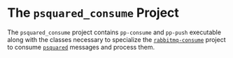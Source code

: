 # The `psquared_consume` Project #

The `psquared_consume` project contains `pp-consume` and `pp-push` executable along with the classes necessary to specialize the [`rabbitmq-consume`](https://pypi.org/project/rabbitmq-consume/) project to consume [`psquared`](https://gitlab.com/nest.lbl.gov/psquared) messages and process them.

